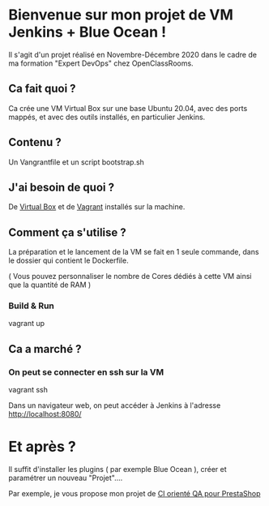 # Bienvenue sur mon projet de VM Jenkins + Blue Ocean !
Il s'agit d'un projet réalisé en Novembre-Décembre 2020 dans le cadre de ma formation "Expert DevOps" chez OpenClassRooms.

## Ca fait quoi ?
Ca crée une VM Virtual Box sur une base Ubuntu 20.04, avec des ports mappés, et avec des outils installés, en particulier Jenkins.

## Contenu ?
Un Vangrantfile et un script bootstrap.sh

## J'ai besoin de quoi ?
De [Virtual Box](https://www.virtualbox.org/) et de [Vagrant](https://www.vagrantup.com/downloads) installés sur la machine. 

## Comment ça s'utilise ?
La préparation et le lancement de la VM se fait en 1 seule commande, dans le dossier qui contient le Dockerfile.

( Vous pouvez personnaliser le nombre de Cores dédiés à cette VM ainsi que la quantité de RAM )
### Build & Run
vagrant up

## Ca a marché ?
### On peut se connecter en ssh sur la VM
vagrant ssh

Dans un navigateur web, on peut accéder à Jenkins à l'adresse [http://localhost:8080/](http://localhost:8080/)

# Et après ?
Il suffit d'installer les plugins ( par exemple Blue Ocean ), créer et paramétrer un nouveau "Projet"....

Par exemple, je vous propose mon projet de [CI orienté QA pour PrestaShop](https://github.com/alinuxien/PrestaShop)

